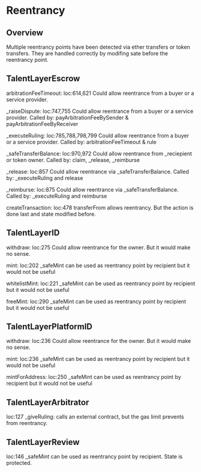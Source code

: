 # Reentrancy
## Overview
Multiple reentrancy points have been detected via ether transfers or token transfers.
They are handled correctly by modifing sate before the reentrancy point.

## TalentLayerEscrow

arbitrationFeeTimeout:
loc:614,621
Could allow reentrance from a buyer or a service provider.

\_raiseDispute:
loc:747,755
Could allow reentrance from a buyer or a service provider.
Called by: payArbitrationFeeBySender & payArbitrationFeeByReceiver

\_executeRuling:
loc:785,788,798,799
Could allow reentrance from a buyer or a service provider.
Called by: arbitrationFeeTimeout & rule

\_safeTransferBalance:
loc:970,972
Could allow reentrance from \_reciepient or token owner.
Called by: claim, \_release, \_reimburse

\_release:
loc:857
Could allow reentrance via \_safeTransferBalance.
Called by: \_executeRuling and release

\_reimburse:
loc:875
Could allow reentrance via \_safeTransferBalance.
Called by: \_executeRuling and reimburse

createTransaction:
loc:478
transferFrom allows reentrancy. But the action is done last and state modified before.

## TalentLayerID
withdraw:
loc:275
Could allow reentrance for the owner. But it would make no sense.

mint:
loc:202
\_safeMint can be used as reentrancy point by recipient but it would not be useful

whitelistMint:
loc:221
\_safeMint can be used as reentrancy point by recipient but it would not be useful

freeMint:
loc:290
\_safeMint can be used as reentrancy point by recipient but it would not be useful

## TalentLayerPlatformID
withdraw:
loc:236
Could allow reentrance for the owner. But it would make no sense.

mint:
loc:236
\_safeMint can be used as reentrancy point by recipient but it would not be useful

mintForAddress:
loc:250
\_safeMint can be used as reentrancy point by recipient but it would not be useful

## TalentLayerArbitrator
loc:127
\_giveRuling: calls an external contract, but the gas limit prevents from reentrancy.

## TalentLayerReview
loc:146 
\_safeMint can be used as reentrancy point by recipient. State is protected.
